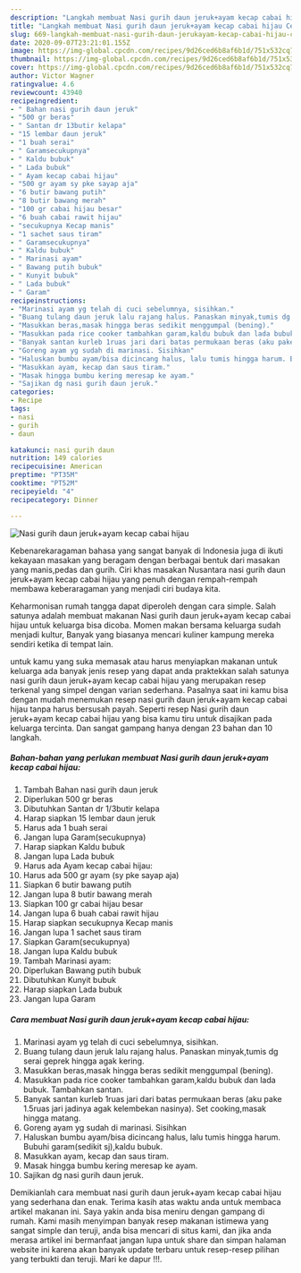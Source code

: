 ```yaml
---
description: "Langkah membuat Nasi gurih daun jeruk+ayam kecap cabai hijau Cepat"
title: "Langkah membuat Nasi gurih daun jeruk+ayam kecap cabai hijau Cepat"
slug: 669-langkah-membuat-nasi-gurih-daun-jerukayam-kecap-cabai-hijau-cepat
date: 2020-09-07T23:21:01.155Z
image: https://img-global.cpcdn.com/recipes/9d26ced6b8af6b1d/751x532cq70/nasi-gurih-daun-jerukayam-kecap-cabai-hijau-foto-resep-utama.jpg
thumbnail: https://img-global.cpcdn.com/recipes/9d26ced6b8af6b1d/751x532cq70/nasi-gurih-daun-jerukayam-kecap-cabai-hijau-foto-resep-utama.jpg
cover: https://img-global.cpcdn.com/recipes/9d26ced6b8af6b1d/751x532cq70/nasi-gurih-daun-jerukayam-kecap-cabai-hijau-foto-resep-utama.jpg
author: Victor Wagner
ratingvalue: 4.6
reviewcount: 43940
recipeingredient:
- " Bahan nasi gurih daun jeruk"
- "500 gr beras"
- " Santan dr 13butir kelapa"
- "15 lembar daun jeruk"
- "1 buah serai"
- " Garamsecukupnya"
- " Kaldu bubuk"
- " Lada bubuk"
- " Ayam kecap cabai hijau"
- "500 gr ayam sy pke sayap aja"
- "6 butir bawang putih"
- "8 butir bawang merah"
- "100 gr cabai hijau besar"
- "6 buah cabai rawit hijau"
- "secukupnya Kecap manis"
- "1 sachet saus tiram"
- " Garamsecukupnya"
- " Kaldu bubuk"
- " Marinasi ayam"
- " Bawang putih bubuk"
- " Kunyit bubuk"
- " Lada bubuk"
- " Garam"
recipeinstructions:
- "Marinasi ayam yg telah di cuci sebelumnya, sisihkan."
- "Buang tulang daun jeruk lalu rajang halus. Panaskan minyak,tumis dg serai geprek hingga agak kering."
- "Masukkan beras,masak hingga beras sedikit menggumpal (bening)."
- "Masukkan pada rice cooker tambahkan garam,kaldu bubuk dan lada bubuk. Tambahkan santan."
- "Banyak santan kurleb 1ruas jari dari batas permukaan beras (aku pake 1.5ruas jari jadinya agak kelembekan nasinya). Set cooking,masak hingga matang."
- "Goreng ayam yg sudah di marinasi. Sisihkan"
- "Haluskan bumbu ayam/bisa dicincang halus, lalu tumis hingga harum. Bubuhi garam(sedikit sj),kaldu bubuk."
- "Masukkan ayam, kecap dan saus tiram."
- "Masak hingga bumbu kering meresap ke ayam."
- "Sajikan dg nasi gurih daun jeruk."
categories:
- Recipe
tags:
- nasi
- gurih
- daun

katakunci: nasi gurih daun 
nutrition: 149 calories
recipecuisine: American
preptime: "PT35M"
cooktime: "PT52M"
recipeyield: "4"
recipecategory: Dinner

---
```



![Nasi gurih daun jeruk+ayam kecap cabai hijau](https://img-global.cpcdn.com/recipes/9d26ced6b8af6b1d/751x532cq70/nasi-gurih-daun-jerukayam-kecap-cabai-hijau-foto-resep-utama.jpg)

Kebenarekaragaman bahasa yang sangat banyak di Indonesia juga di ikuti kekayaan masakan yang beragam dengan berbagai bentuk dari masakan yang manis,pedas dan gurih. Ciri khas masakan Nusantara nasi gurih daun jeruk+ayam kecap cabai hijau yang penuh dengan rempah-rempah membawa keberaragaman yang menjadi ciri budaya kita.


Keharmonisan rumah tangga dapat diperoleh dengan cara simple. Salah satunya adalah membuat makanan Nasi gurih daun jeruk+ayam kecap cabai hijau untuk keluarga bisa dicoba. Momen makan bersama keluarga sudah menjadi kultur, Banyak yang biasanya mencari kuliner kampung mereka sendiri ketika di tempat lain.



untuk kamu yang suka memasak atau harus menyiapkan makanan untuk keluarga ada banyak jenis resep yang dapat anda praktekkan salah satunya nasi gurih daun jeruk+ayam kecap cabai hijau yang merupakan resep terkenal yang simpel dengan varian sederhana. Pasalnya saat ini kamu bisa dengan mudah menemukan resep nasi gurih daun jeruk+ayam kecap cabai hijau tanpa harus bersusah payah.
Seperti resep Nasi gurih daun jeruk+ayam kecap cabai hijau yang bisa kamu tiru untuk disajikan pada keluarga tercinta. Dan sangat gampang hanya dengan 23 bahan dan 10 langkah.


<!--inarticleads1-->

##### Bahan-bahan yang perlukan membuat Nasi gurih daun jeruk+ayam kecap cabai hijau:

1. Tambah  Bahan nasi gurih daun jeruk
1. Diperlukan 500 gr beras
1. Dibutuhkan  Santan dr 1/3butir kelapa
1. Harap siapkan 15 lembar daun jeruk
1. Harus ada 1 buah serai
1. Jangan lupa  Garam(secukupnya)
1. Harap siapkan  Kaldu bubuk
1. Jangan lupa  Lada bubuk
1. Harus ada  Ayam kecap cabai hijau:
1. Harus ada 500 gr ayam (sy pke sayap aja)
1. Siapkan 6 butir bawang putih
1. Jangan lupa 8 butir bawang merah
1. Siapkan 100 gr cabai hijau besar
1. Jangan lupa 6 buah cabai rawit hijau
1. Harap siapkan secukupnya Kecap manis
1. Jangan lupa 1 sachet saus tiram
1. Siapkan  Garam(secukupnya)
1. Jangan lupa  Kaldu bubuk
1. Tambah  Marinasi ayam:
1. Diperlukan  Bawang putih bubuk
1. Dibutuhkan  Kunyit bubuk
1. Harap siapkan  Lada bubuk
1. Jangan lupa  Garam




<!--inarticleads2-->

##### Cara membuat  Nasi gurih daun jeruk+ayam kecap cabai hijau:

1. Marinasi ayam yg telah di cuci sebelumnya, sisihkan.
1. Buang tulang daun jeruk lalu rajang halus. Panaskan minyak,tumis dg serai geprek hingga agak kering.
1. Masukkan beras,masak hingga beras sedikit menggumpal (bening).
1. Masukkan pada rice cooker tambahkan garam,kaldu bubuk dan lada bubuk. Tambahkan santan.
1. Banyak santan kurleb 1ruas jari dari batas permukaan beras (aku pake 1.5ruas jari jadinya agak kelembekan nasinya). Set cooking,masak hingga matang.
1. Goreng ayam yg sudah di marinasi. Sisihkan
1. Haluskan bumbu ayam/bisa dicincang halus, lalu tumis hingga harum. Bubuhi garam(sedikit sj),kaldu bubuk.
1. Masukkan ayam, kecap dan saus tiram.
1. Masak hingga bumbu kering meresap ke ayam.
1. Sajikan dg nasi gurih daun jeruk.




Demikianlah cara membuat nasi gurih daun jeruk+ayam kecap cabai hijau yang sederhana dan enak. Terima kasih atas waktu anda untuk membaca artikel makanan ini. Saya yakin anda bisa meniru dengan gampang di rumah. Kami masih menyimpan banyak resep makanan istimewa yang sangat simple dan teruji, anda bisa mencari di situs kami, dan jika anda merasa artikel ini bermanfaat jangan lupa untuk share dan simpan halaman website ini karena akan banyak update terbaru untuk resep-resep pilihan yang terbukti dan teruji. Mari ke dapur !!!. 
